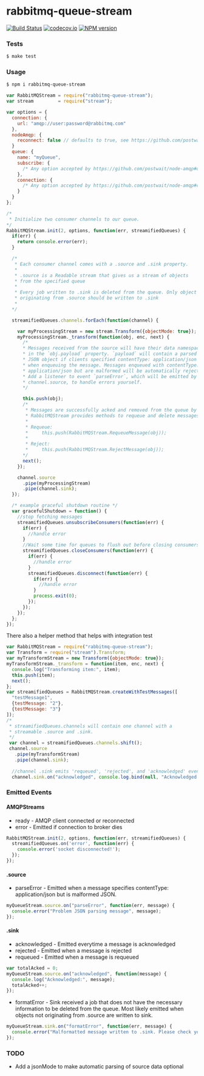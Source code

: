 # rabbitmq-queue-stream
[![Build Status](https://travis-ci.org/classdojo/rabbitmq-queue-stream.svg?branch=master)](https://travis-ci.org/classdojo/rabbitmq-queue-stream)
[![codecov.io](https://codecov.io/github/classdojo/rabbitmq-queue-stream/coverage.svg?branch=master)](https://codecov.io/github/classdojo/rabbitmq-queue-stream?branch=master)
[![NPM version](https://badge.fury.io/js/rabbitmq-queue-stream.png)](http://badge.fury.io/js/rabbitmq-queue-stream)


### Tests
```bash
$ make test
```

### Usage
```bash
$ npm i rabbitmq-queue-stream
```

```javascript
var RabbitMQStream = require("rabbitmq-queue-stream");
var stream         = require("stream");

var options = {
  connection: {
    url: "amqp://user:password@rabbitmq.com"
  },
  nodeAmqp: {
    reconnect: false // defaults to true, see https://github.com/postwait/node-amqp#connection-options-and-url (search for reconnect)
  }
  queue: {
    name: "myQueue",
    subscribe: {
      /* Any option accepted by https://github.com/postwait/node-amqp#queuesubscribeoptions-listener */
    },
    connection: {
      /* Any option accepted by https://github.com/postwait/node-amqp#connectionqueuename-options-opencallback */
    }
  }
};

/*
 * Initialize two consumer channels to our queue.
*/
RabbitMQStream.init(2, options, function(err, streamifiedQueues) {
  if(err) {
    return console.error(err);
  }

  /*
   * Each consumer channel comes with a .source and .sink property.
   * 
   * .source is a Readable stream that gives us a stream of objects
   * from the specified queue
   *
   * Every job written to .sink is deleted from the queue. Only object
   * originating from .source should be written to .sink
   *
  */

  streamifiedQueues.channels.forEach(function(channel) {

    var myProcessingStream = new stream.Transform({objectMode: true});
    myProcessingStream._transform(function(obj, enc, next) {
      /*
      * Messages received from the source will have their data namespaced
      * in the `obj.payload` property. `payload` will contain a parsed 
      * JSON object if clients specified contentType: application/json
      * when enqueuing the message. Messages enqueued with contentType:
      * application/json but are malformed will be automatically rejected.
      * Add a listener to event `parseError`, which will be emitted by
      * channel.source, to handle errors yourself.
      */

      this.push(obj);
      /*
       * Messages are successfully acked and removed from the queue by default.
       * RabbitMQStream provides methods to requeue and delete messages too.
       *
       * Requeue:
       *     this.push(RabbitMQStream.RequeueMessage(obj));
       *
       * Reject:
       *     this.push(RabbitMQStream.RejectMessage(obj));
      */
      next();
    });

    channel.source
      .pipe(myProcessingStream)
      .pipe(channel.sink);
  });

  /* example graceful shutdown routine */
  var gracefulShutdown = function() {
    //stop fetching messages
    streamifiedQueues.unsubscribeConsumers(function(err) {
      if(err) {
        //handle error
      }
      //Wait some time for queues to flush out before closing consumers.
      streamifiedQueues.closeConsumers(function(err) {
        if(err) {
          //handle error
        }
        streamifiedQueues.disconnect(function(err) {
          if(err) {
            //handle error
          }
          process.exit(0);
        });
      });
    });
  };
});
```
There also a helper method that helps with integration test

```javascript
var RabbitMQStream = require("rabbitmq-queue-stream");
var Transform = require("stream").Transform;
var myTransformStream = new Transform({objectMode: true});
myTransformStream._transform = function(item, enc, next) {
  console.log("Transforming item:", item);
  this.push(item);
  next();
};
var streamifiedQueues = RabbitMQStream.createWithTestMessages([
  "testMessage1",
  {testMessage: "2"},
  {testMessage: "3"}
]);
/*
 * streamifiedQueues.channels will contain one channel with a
 * streamable .source and .sink.
 */
 var channel = streamifiedQueues.channels.shift();
 channel.source
   .pipe(myTransformStream)
   .pipe(channel.sink);
  
  //channel .sink emits 'requeued', 'rejected', and 'acknowledged' events
  channel.sink.on("acknowledged", console.log.bind(null, "Acknowledged message!"));
```

### Emitted Events

#### AMQPStreams

* ready - AMQP client connected or reconnected
* error - Emitted if connection to broker dies
```javascript
RabbitMQStream.init(2, options, function(err, streamifiedQueues) {
  streamifiedQueues.on('error', function(err) {
    console.error('socket disconnected!');
  });
});
```

#### .source
* parseError - Emitted when a message specifies contentType: application/json but is malformed JSON.
```javascript
myQueueStream.source.on("parseError", function(err, message) {
  console.error("Problem JSON parsing message", message);
});
```

#### .sink
* acknowledged  - Emitted everytime a message is acknowledged
* rejected      - Emitted when a message is rejected
* requeued      - Emitted when a message is requeued
```javascript
var totalAcked = 0;
myQueueStream.source.on("acknowledged", function(message) {
  console.log("Acknowledged:", message);
  totalAcked++;
});
```
* formatError - Sink received a job that does not have the necessary information to be deleted from the queue. Most likely emitted when objects not originating from .source are written to sink.
```javascript
myQueueStream.sink.on("formatError", function(err, message) {
  console.error("Malformatted message written to .sink. Please check your pipeline configuration", message);
});
```

### TODO

* Add a jsonMode to make automatic parsing of source data optional

